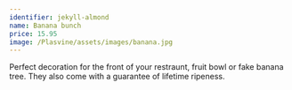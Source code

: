 ```yaml
---
identifier: jekyll-almond
name: Banana bunch
price: 15.95
image: /Plasvine/assets/images/banana.jpg
---
```

Perfect decoration for the front of your restraunt, fruit bowl or fake banana tree. They also come with a guarantee of lifetime ripeness.
